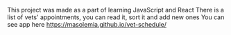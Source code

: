 This project was made as a part of learning JavaScript and React
There is a list of vets' appointments, you can read it, sort it and add new ones
You can see app here https://masolemia.github.io/vet-schedule/
